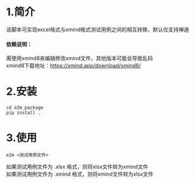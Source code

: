 # 1.简介
该脚本可实现excel格式与xmind格式测试用例之间的相互转换，默认仅支持禅道  
####  依赖说明：
需使用xmind8来编辑修改xmind文件，其他版本可能会导致乱码  
xmind8下载地址：https://xmind.app/download/xmind8/

# 2.安装
```shell
cd e2m_package
pip install .
```

# 3.使用
```
e2m <测试用例文件>
```
如果测试用例文件为 .xlsx 格式，则将xlsx文件转为xmind文件  
如果测试用例文件为 .xmind 格式，则将xmind文件转为xlsx文件
